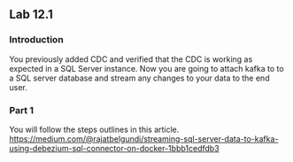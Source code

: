 ## Lab 12.1

### Introduction
 You previously added CDC and verified that the CDC is working as expected in a SQL Server instance. Now you are going to attach kafka to to a SQL server database and stream any changes to your data to the end user. 

### Part 1
You will follow the steps outlines in this article. https://medium.com/@rajatbelgundi/streaming-sql-server-data-to-kafka-using-debezium-sql-connector-on-docker-1bbb1cedfdb3